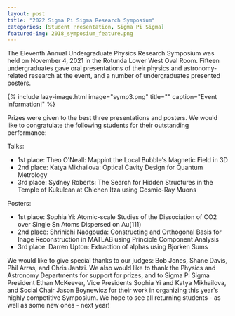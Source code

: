 ```yaml
---
layout: post
title: "2022 Sigma Pi Sigma Research Symposium"
categories: [Student Presentation, Sigma Pi Sigma]
featured-img: 2018_symposium_feature.png
---
```


The Eleventh Annual Undergraduate Physics Research Symposium was held on November 4, 2021 in the Rotunda Lower West Oval Room. Fifteen undergraduates gave oral presentations of their physics and astronomy-related research at the event, and a number of undergraduates presented posters.

{% include lazy-image.html
   image="symp3.png"
   title=""
   caption="Event information!"
%}

Prizes were given to the best three presentations and posters. We would like to congratulate the following students for their outstanding performance:

Talks:
- 1st place: Theo O'Neall: Mappint the Local Bubble's Magnetic Field in 3D
- 2nd place: Katya Mikhailova: Optical Cavity Design for Quantum Metrology
- 3rd place: Sydney Roberts: The Search for Hidden Structures in the Temple of Kukulcan at Chichen Itza using Cosmic-Ray Muons

Posters:
- 1st place: Sophia Yi: Atomic-scale Studies of the Dissociation of CO2 over Single Sn Atoms Dispersed on Au(111)
- 2nd place: Shrinichi Nadgouda: Constructing and Orthogonal Basis for Inage Reconstruction in MATLAB using Principle Component Analysis
- 3rd place: Darren Upton: Extraction of alphas using Bjorken Sums

We would like to give special thanks to our judges: Bob Jones, Shane Davis, Phil Arras, and Chris Jantzi. We also would like to thank the Physics and Astronomy Departments for support for prizes, and to Sigma Pi Sigma President Ethan McKeever, Vice Presidents Sophia Yi and Katya Mikhailova, and Social Chair Jason Boynewicz for their work in organizing this year's highly competitive Symposium. We hope to see all returning students - as well as some new ones - next year!
